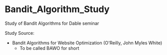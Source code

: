 # Bandit_Algorithm_Study
Study of Bandit Algorithms for Dable seminar

Study Source:

- Bandit Algorithms for Website Optimization (O'Reilly, John Myles White)
  * To be called BAWO for short
